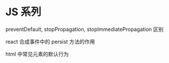 


# JS 系列
preventDefault, stopPropagation, stopImmediatePropagation 区别

react 合成事件中的 persist 方法的作用

html 中常见元素的默认行为